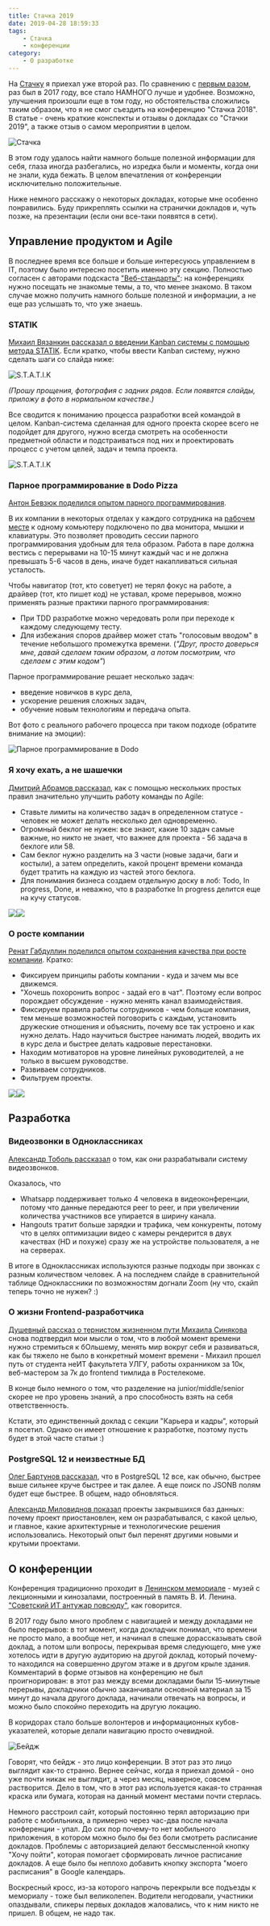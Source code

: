 ```yaml
---
title: Стачка 2019
date: 2019-04-28 18:59:33
tags:
    - Стачка
    - конференции
category: 
    - О разработке
---
```


На [Стачку](https://nastachku.ru/) я приехал уже второй раз. По сравнению с [первым разом](https://www.facebook.com/atnartur/posts/741894809322712),  раз был в 2017 году, все стало НАМНОГО лучше и удобнее. Возможно, улучшения произошли еще в том году, но обстоятельства сложились таким образом, что я не смог съездить на конференцию "Стачка 2018". В статье - очень краткие конспекты и отзывы о докладах со "Стачки 2019", а также отзыв о самом мероприятии в целом.

<!--more-->

![Стачка](/content/2019/nastachku2019/logo.png)

В этом году удалось найти намного больше полезной информации для себя, глаза иногда разбегались, но изредка были и моменты, когда они не знали, куда бежать. В целом впечатления от конференции исключительно положительные. 

Ниже немного расскажу о некоторых докладах, которые мне особенно понравились. Буду прикреплять ссылки на странички докладов и, чуть позже, на презентации (если они все-таки появятся в сети).

## Управление продуктом и Agile

В последнее время все больше и больше интересуюсь управлением в IT, поэтому было интересно посетить именно эту секцию. Полностью согласен с авторами подскаста ["Веб-стандарты"](https://github.com/web-standards-ru/podcast): на конференциях нужно посещать не знакомые темы, а то, что менее знакомо. В таком случае можно получить намного больше полезной и информации, а не еще раз услышать то, что уже знаешь.

### STATIK

[Михаил Вязанкин рассказал о введении Kanban системы с помощью метода STATIK](https://nastachku.ru/kak-bystro-zapustit-kanban-sistemu-metod-statik-dlya-nachinayuschih). Если кратко, чтобы ввести Kanban систему, нужно сделать шаги со слайда ниже: 

![S.T.A.T.I.K](/content/2019/nastachku2019/statik.jpg)

*(Прошу прощения, фотография с задних рядов. Если появятся слайды, приложу в фото в нормальном качестве.)*

Все сводится к пониманию процесса разработки всей командой в целом.  Kanban-система сделанная для одного проекта скорее всего не подойдет для другого, нужно всегда смотреть на особенности предметной области и подстраиваться под них и проектировать процесс с учетом целей, задач и темпа проекта.

![S.T.A.T.I.K](/content/2019/nastachku2019/workflow_mapping.jpg)

### Парное программирование в Dodo Pizza

[Антон Бевзюк поделился опытом парного программирования](https://nastachku.ru/kak-ne-paritsya-v-pare.-opyt-parnogo-programmirovaniya).

В их компании в некоторых отделах у каждого сотрудника на [рабочем месте](https://photos.app.goo.gl/aa5K6pmBNrjsX84G8) к одному комьютеру подключено по два монитора, мышки и клавиатуры. Это позволяет проводить сессии парного программирования удобным для тела образом. Работа в паре должна вестись с перерывами на 10-15 минут каждый час и не должна превышать 5-6 часов в день, иначе будет накапливаться сильная усталость.

Чтобы навигатор (тот, кто советует) не терял фокус на работе, а драйвер (тот, кто пишет код) не уставал, кроме перерывов, можно применять разные практики парного программирования:
- При TDD разработке можно чередовать роли при переходе к каждому следующему тесту.
- Для избежания споров драйвер может стать "голосовым вводом" в течение небольшого промежутка времени. (*"Друг, просто доверься мне, давай сделаем таким образом, а потом посмотрим, что сделаем с этим кодом"*)

Парное программирование решает несколько задач:
- введение новичков в курс дела,
- ускорение решения сложных задач,
- обучение новым технологиям и передача опыта.

Вот фото с реального рабочего процесса при таком подходе (обратите внимание на эмоции):

![Парное программирование в Dodo](/content/2019/nastachku2019/dodo_pair.jpg)

### Я хочу ехать, а не шашечки

[Дмитрий Абрамов рассказал](https://nastachku.ru/ya-hochu-ehat-a-ne-shashechki.-kak-uskorit-komandu-ne-izuchaya-etot-vash-agile), как с помощью нескольких простых правил значительно улучшить работу команды по Agile:
- Ставьте лимиты на количество задач в определенном статусе - человек не может делать несколько дел одновременно.
- Огромный беклог не нужен: все знают, какие 10 задач самые важные, но никто не знает, что важнее для проекта - 56 задача в беклоге или 58.
- Сам беклог нужно разделить на 3 части (новые задачи, баги и костыли), а затем определить, какой процент времени команда будет тратить на каждую из частей этого беклога.
- Для понимания бизнеса создаем отдельную доску в лоб: Todo, In progress, Done, и неважно, что в разработке In progress делится еще на кучу статусов.

![](/content/2019/nastachku2019/checkers.jpg)![](/content/2019/nastachku2019/checkers2.jpg)

### О росте компании

[Ренат Габдуллин поделился опытом сохранения качества при росте компании](https://nastachku.ru/kak-sohranit-kachestvo-pri-roste). Кратко:
- Фиксируем принципы работы компании - куда и зачем мы все движемся.
- "Хочешь похоронить вопрос - задай его в чат". Поэтому если вопрос порождает обсуждение - нужно менять канал взаимодействия.
- Фиксируем правила работы сотрудников - чем больше компания, тем меньше возможностей поговорить с каждым, установить дружеские отношения и объяснить, почему все так устроено и как нужно делать. Надо научиться быстрее нанимать людей, вводить их в курс дела и быстрее делать кадровые перестановки.
- Находим мотиваторов на уровне линейных руководителей, а не только в высшем руководстве.
- Развиваем сотрудников.
- Фильтруем проекты.

![](/content/2019/nastachku2019/chats.jpg)![](/content/2019/nastachku2019/baby.jpg)

## Разработка

### Видеозвонки в Одноклассниках

[Александр Тоболь рассказал](https://nastachku.ru/videozvonki-pod-kapotom-ot-millionov-v-sutki-do-100-uchastnikov-v-odnoy-konferencii) о том, как они разрабатывали систему видеозвонков. 

Оказалось, что 
- Whatsapp поддерживает только 4 человека в видеоконференции, потому что данные передаются peer to peer, и при увеличении количества участников все упирается в ширину канала.
- Hangouts тратит больше зарядки и трафика, чем конкуренты, потому что в целях оптимизации видео с камеры рендерится в двух качествах (HD и похуже) сразу же на устройстве пользователя, а не на серверах.  

В итоге в Одноклассниках используются разные подходы при звонках с разным количеством человек. А на последнем слайде в сравнительной таблице Одноклассники по возможностям догнали Zoom (ну что, скайп теперь точно не нужен? :)

### О жизни Frontend-разработчика

[Душевный рассказ о тернистом жизненном пути Михаила Синякова](https://nastachku.ru/karernye-vozmozhnosti-programmista-junior-middle-senior-a-dalshe-to-chto) снова подтвердил мои мысли о том, что в любой момент времени нужно стремиться к бОльшему, менять мир вокруг себя и развиваться, как бы тяжело не было в конкретный момент времени - Михаил прошел путь от студента неИТ факультета УЛГУ, работы охранником за 10к, веб-мастером за 7к до frontend тимлида в Ростелекоме.

В конце было немного о том, что разделение на junior/middle/senior скорее не про уровень знаний, а про способность взять на себя ответственность.

Кстати, это единственный доклад с секции "Карьера и кадры", который я посетил. Однако он имеет отношение к разработке, поэтому пусть будет в этой часте статьи :) 

### PostgreSQL 12 и неизвестные БД

[Олег Бартунов рассказал](https://nastachku.ru/chto-novogo-ozhidaetsya-v-pg12), что в PostgreSQL 12 все, как обычно, быстрее выше сильнее круче быстрее и так далее. А еще поиск по JSONB полям будет еще быстрее. В общем, надо обновляться.

[Александр Миловиднов показал](https://nastachku.ru/razrabotchiki-ostalis-neizvestny) проекты закрывшихся баз данных: почему проект приостановлен, кем он разрабатывался, с какой целью, и главное, какие архитектурные и технологические решения использовались. Некоторый опыт был перенят другими новыми и крутыми проектами.

## О конференции

Конференция традиционно проходит в [Ленинском мемориале](https://ru.wikipedia.org/wiki/%D0%A3%D0%BB%D1%8C%D1%8F%D0%BD%D0%BE%D0%B2%D1%81%D0%BA%D0%B8%D0%B9_%D0%BC%D1%83%D0%B7%D0%B5%D0%B9-%D0%BC%D0%B5%D0%BC%D0%BE%D1%80%D0%B8%D0%B0%D0%BB_%D0%92._%D0%98._%D0%9B%D0%B5%D0%BD%D0%B8%D0%BD%D0%B0) - музей с лекционными и кинозалами, построенный в память В. И. Ленина. ["Советский ИТ антужар повсюду"](https://www.facebook.com/atnartur/posts/741894809322712), как говорится. 

В 2017 году было много проблем с навигацией и между докладами не было перерывов: в тот момент, когда докладчик понимал, что времени не просто мало, а вообще нет, и начинал в спешке дорассказывать свой доклад, а потом шли вопросы, перекрывая время следующего, мне уже хотелось идти в другую аудиторию на другой доклад, который почему-то находился на совершенно другом этаже и в другом крыле здания. Комментарий в форме отзывов на конференцию не был проигнорирован: в этот раз между всеми докладами были 15-минутные перерывы, докладчики обычно заканчивали основной материал за 15 минут до начала другого доклада, начинали отвечать на вопросы, и можно было спокойно переходить на другую локацию.

В коридорах стало больше волонтеров и информационных кубов-указателей, которые делали навигацию просто очевидной.

![Бейдж](/content/2019/nastachku2019/badge.jpg)

Говорят, что бейдж - это лицо конференции. В этот раз это лицо выглядит как-то странно. Вернее сейчас, когда я приехал домой - оно уже почти никак не выглядит, а через месяц, наверное, совсем растворится. Дело в том, что в этот раз используется какая-то странная краска или бумага, которая на данный момент местами почти стерлась.

Немного расстроил сайт, который постоянно терял авторизацию при работе с мобильника, а примерно через час-два после начала конференции - упал. До сих пор почему-то нет мобильного приложения, в котором можно было бы без боли смотреть расписание докладов. Проблемы с авторизацией делают бессмысленной кнопку "Хочу пойти", которая помогает сформировать личное расписание докладов. А еще было бы неплохо добавить кнопку экспорта "моего расписания" в Google календарь. 

Воскресный кросс, из-за которого напрочь перекрыли все подъезды к мемориалу - тоже был великолепен. Водители негодовали, участники опаздывали, спикеры первых докладов жаловались, что к ним никто не пришел. В общем, не надо так.